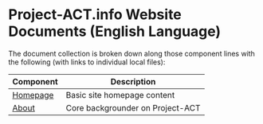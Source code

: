 <!--
 Copyright (C) 2024 Project-ACT
 
 This file is part of project-act.github.io.
 
 project-act.github.io is free software: you can redistribute it and/or modify
 it under the terms of the GNU General Public License as published by
 the Free Software Foundation, either version 3 of the License, or
 (at your option) any later version.
 
 project-act.github.io is distributed in the hope that it will be useful,
 but WITHOUT ANY WARRANTY; without even the implied warranty of
 MERCHANTABILITY or FITNESS FOR A PARTICULAR PURPOSE.  See the
 GNU General Public License for more details.
 
 You should have received a copy of the GNU General Public License
 along with project-act.github.io.  If not, see <https://www.gnu.org/licenses/>.
-->
# Project-ACT.info Website Documents (English Language)

The document collection is broken down along those component lines with the following (with links to individual local files):

| Component                                        | Description                                                               |
|--------------------------------------------------|---------------------------------------------------------------------------|
| [Homepage](homepage.md)                          | Basic site homepage content                                               |
| [About](about.md)                                | Core backgrounder on Project-ACT                                          |
